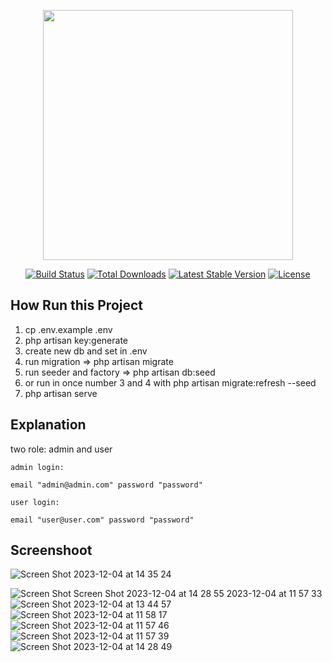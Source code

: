 <p align="center"><a href="https://laravel.com" target="_blank"><img src="https://raw.githubusercontent.com/laravel/art/master/logo-lockup/5%20SVG/2%20CMYK/1%20Full%20Color/laravel-logolockup-cmyk-red.svg" width="400"></a></p>

<p align="center">
<a href="https://travis-ci.org/laravel/framework"><img src="https://travis-ci.org/laravel/framework.svg" alt="Build Status"></a>
<a href="https://packagist.org/packages/laravel/framework"><img src="https://img.shields.io/packagist/dt/laravel/framework" alt="Total Downloads"></a>
<a href="https://packagist.org/packages/laravel/framework"><img src="https://img.shields.io/packagist/v/laravel/framework" alt="Latest Stable Version"></a>
<a href="https://packagist.org/packages/laravel/framework"><img src="https://img.shields.io/packagist/l/laravel/framework" alt="License"></a>
</p>

## How Run this Project
1. cp .env.example .env
2. php artisan key:generate
3. create new db and set in .env
3. run migration => php artisan migrate
4. run seeder and factory => php artisan db:seed
5. or run in once number 3 and 4 with php artisan migrate:refresh --seed
6. php artisan serve
   

## Explanation
two role: admin and user

    admin login:
    
    email "admin@admin.com" password "password"
    
    user login:
    
    email "user@user.com" password "password"

## Screenshoot
![Screen Shot 2023-12-04 at 14 35 24](https://github.com/destiaartiwahyu/starter_laravel_Adminlte/assets/105256541/d5207c86-c404-46f6-ba8c-3418da6f91e7)

![Screen Shot ![Screen Shot 2023-12-04 at 14 28 55](https://github.com/destiaartiwahyu/starter_laravel_Adminlte/assets/105256541/40ee5466-2e34-4fa4-95ab-409a8490a9f2)
2023-12-04 at 11 57 33](https://github.com/destiaartiwahyu/starter_laravel_Adminlte/assets/105256541/d9f99777-1b63-42ce-9d84-de26918e7f5b)
![Screen Shot 2023-12-04 at 13 44 57](https://github.com/destiaartiwahyu/starter_laravel_Adminlte/assets/105256541/8070c195-99a7-49e1-86cf-651eae4fa522)
![Screen Shot 2023-12-04 at 11 58 17](https://github.com/destiaartiwahyu/starter_laravel_Adminlte/assets/105256541/034781e1-0bcd-441b-be78-7bb8731b1206)
![Screen Shot 2023-12-04 at 11 57 46](https://github.com/destiaartiwahyu/starter_laravel_Adminlte/assets/105256541/6ec8960e-1dba-4150-94bd-a6dacbca4ef4)
![Screen Shot 2023-12-04 at 11 57 39](https://github.com/destiaartiwahyu/starter_laravel_Adminlte/assets/105256541/2051a646-bd0b-498b-94e6-132bf62b5a3b)
![Screen Shot 2023-12-04 at 14 28 49](https://github.com/destiaartiwahyu/starter_laravel_Adminlte/assets/105256541/b76ff131-5f66-4b65-ae0d-33bb5c37244e)

